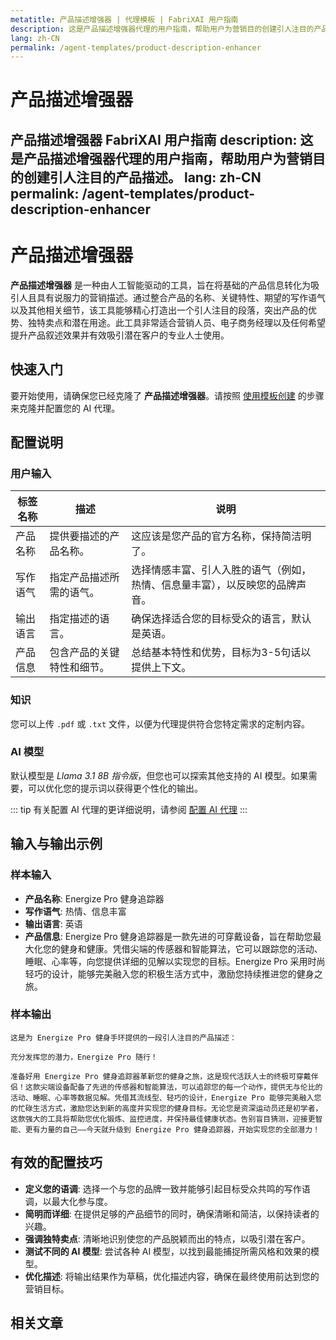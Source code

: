 ```yaml
---
metatitle: 产品描述增强器 | 代理模板 | FabriXAI 用户指南
description: 这是产品描述增强器代理的用户指南，帮助用户为营销目的创建引人注目的产品描述。
lang: zh-CN
permalink: /agent-templates/product-description-enhancer
---
```


# 产品描述增强器

**产品描述增强器** FabriXAI 用户指南
description: 这是产品描述增强器代理的用户指南，帮助用户为营销目的创建引人注目的产品描述。
lang: zh-CN
permalink: /agent-templates/product-description-enhancer
---

# 产品描述增强器

**产品描述增强器** 是一种由人工智能驱动的工具，旨在将基础的产品信息转化为吸引人且具有说服力的营销描述。通过整合产品的名称、关键特性、期望的写作语气以及其他相关细节，该工具能够精心打造出一个引人注目的段落，突出产品的优势、独特卖点和潜在用途。此工具非常适合营销人员、电子商务经理以及任何希望提升产品叙述效果并有效吸引潜在客户的专业人士使用。

## 快速入门

要开始使用，请确保您已经克隆了 **产品描述增强器**。请按照 [使用模板创建](/zh-cn/create-from-templates/) 的步骤来克隆并配置您的 AI 代理。

## 配置说明

### 用户输入

| 标签名称          | 描述                                 | 说明                                                                 |
| ----------------- | ------------------------------------ | -------------------------------------------------------------------- |
| 产品名称          | 提供要描述的产品名称。               | 这应该是您产品的官方名称，保持简洁明了。                             |
| 写作语气          | 指定产品描述所需的语气。             | 选择情感丰富、引人入胜的语气（例如，热情、信息量丰富），以反映您的品牌声音。 |
| 输出语言          | 指定描述的语言。                     | 确保选择适合您的目标受众的语言，默认是英语。                         |
| 产品信息          | 包含产品的关键特性和细节。           | 总结基本特性和优势，目标为3-5句话以提供上下文。                     |

### 知识

您可以上传 `.pdf` 或 `.txt` 文件，以便为代理提供符合您特定需求的定制内容。

### AI 模型

默认模型是 *Llama 3.1 8B 指令版*，但您也可以探索其他支持的 AI 模型。如果需要，可以优化您的提示词以获得更个性化的输出。

::: tip
有关配置 AI 代理的更详细说明，请参阅 [配置 AI 代理](/zh-cn/configure-ai-agent/)
:::

## 输入与输出示例

### 样本输入

- **产品名称**: Energize Pro 健身追踪器
- **写作语气**: 热情、信息丰富
- **输出语言**: 英语
- **产品信息**: Energize Pro 健身追踪器是一款先进的可穿戴设备，旨在帮助您最大化您的健身和健康。凭借尖端的传感器和智能算法，它可以跟踪您的活动、睡眠、心率等，向您提供详细的见解以实现您的目标。Energize Pro 采用时尚轻巧的设计，能够完美融入您的积极生活方式中，激励您持续推进您的健身之旅。

### 样本输出

```
这是为 Energize Pro 健身手环提供的一段引人注目的产品描述：

充分发挥您的潜力，Energize Pro 随行！

准备好用 Energize Pro 健身追踪器革新您的健身之旅，这是现代活跃人士的终极可穿戴伴侣！这款尖端设备配备了先进的传感器和智能算法，可以追踪您的每一个动作，提供无与伦比的活动、睡眠、心率等数据见解。凭借其流线型、轻巧的设计，Energize Pro 能够完美融入您的忙碌生活方式，激励您达到新的高度并实现您的健身目标。无论您是资深运动员还是初学者，这款强大的工具将帮助您优化锻炼、监控进度，并保持最佳健康状态。告别盲目猜测，迎接更智能、更有力量的自己——今天就升级到 Energize Pro 健身追踪器，开始实现您的全部潜力！
```

## 有效的配置技巧

- **定义您的语调**: 选择一个与您的品牌一致并能够引起目标受众共鸣的写作语调，以最大化参与度。
- **简明而详细**: 在提供足够的产品细节的同时，确保清晰和简洁，以保持读者的兴趣。
- **强调独特卖点**: 清晰地识别使您的产品脱颖而出的特点，以吸引潜在客户。
- **测试不同的 AI 模型**: 尝试各种 AI 模型，以找到最能捕捉所需风格和效果的模型。
- **优化描述**: 将输出结果作为草稿，优化描述内容，确保在最终使用前达到您的营销目标。

## 相关文章

